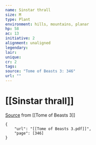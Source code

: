 ```yaml
---
name: Sinstar thrall
size: M
type: Plant
environment: hills, mountains, planar
hp: 58
ac: 13
initiative: 2
alignment: unaligned
legendary: 
lair: 
unique: 
cr: 2
tags: 
source: "Tome of Beasts 3: 346"
url: ""
---
```

# [[Sinstar thrall]]

[Source](zotero://open-pdf/library/items/BLGR9HVR?page=346) from [[Tome of Beasts 3]]

```pdf
{
	"url": "[[Tome of Beasts 3.pdf]]",
	"page": [346]
}
```

